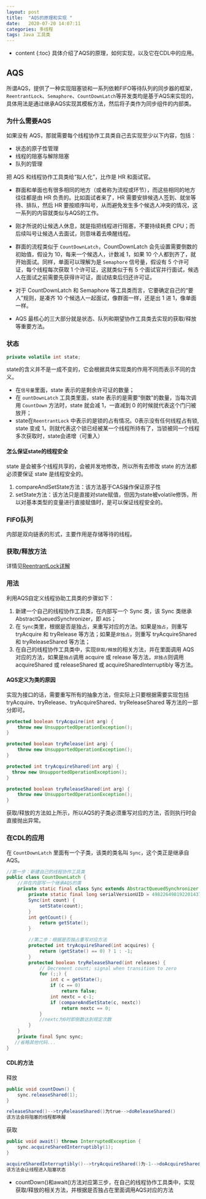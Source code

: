 ```yaml
---
layout: post
title:  "AQS的原理和实现 "
date:   2020-07-20 14:07:11
categories: 多线程
tags: Java 工具类  
---
```


* content
{:toc}
具体介绍了AQS的原理，如何实现，以及它在CDL中的应用。





## AQS
所谓AQS，提供了一种实现阻塞锁和一系列依赖FIFO等待队列的同步器的框架，`ReentrantLock`、`Semaphore`、`CountDownLatch`等并发类均是基于AQS来实现的，具体用法是通过继承AQS实现其模板方法，然后将子类作为同步组件的内部类。


### 为什么需要AQS
如果没有 AQS，那就需要每个线程协作工具类自己去实现至少以下内容，包括：
- 状态的原子性管理
- 线程的阻塞与解除阻塞
- 队列的管理

把 AQS 和线程协作工具类给“拟人化”，比作是 HR 和面试官。
- 群面和单面也有很多相同的地方（或者称为流程或环节），而这些相同的地方往往都是由 HR 负责的。比如面试者来了，HR 需要安排候选人签到、就坐等待、排队，然后 HR 要按顺序叫号，从而避免发生多个候选人冲突的情况，这一系列的内容就类似与AQS的工作。
- 刚才所说的让候选人休息，就是指把线程进行阻塞，不要持续耗费 CPU；而后续叫号让候选人去面试，则意味着去唤醒线程。
- 群面的流程类似于 `CountDownLatch`，CountDownLatch 会先设置需要倒数的初始值，假设为 10，每来一个候选人，计数减 1，如果 10 个人都到齐了，就开始面试。同样，单面可以理解为是 `Semaphore` 信号量，假设有 5 个许可证，每个线程每次获取 1 个许可证，这就类似于有 5 个面试官并行面试，候选人在面试之前需要先获得许可证，面试结束后归还许可证。
- 对于 CountDownLatch 和 Semaphore 等工具类而言，它要确定自己的“要人”规则，是凑齐 10 个候选人一起面试，像群面一样，还是出 1 进 1，像单面一样。

- AQS 最核心的三大部分就是状态、队列和期望协作工具类去实现的获取/释放等重要方法。

### 状态
```java
private volatile int state;
```
state的含义并不是一成不变的，它会根据具体实现类的作用不同而表示不同的含义。
- 在`信号量`里面，state 表示的是剩余许可证的数量；
- 在 `ountDownLatch` 工具类里面，state 表示的是需要“倒数”的数量，当每次调用 `CountDown` 方法时，state 就会减 1，一直减到 0 的时候就代表这个门闩被放开；
-  state在`ReentrantLock` 中表示的是锁的占有情况。0表示没有任何线程占有锁, state 变成 1，则就代表这个锁已经被某一个线程所持有了，当锁被同一个线程多次获取时，state会递增（可重入）

#### 怎么保证state的线程安全
state 是会被多个线程共享的，会被并发地修改，所以所有去修改 state 的方法都必须要保证 state 是线程安全的。

1. compareAndSetState方法：该方法基于CAS操作保证原子性
2. setState方法：该方法只是直接对state赋值，但因为state被volatile修饰，所以对基本类型的变量进行直接赋值时，是可以保证线程安全的。

### FIFO队列
内部是双向链表的形式，主要作用是存储等待的线程。

### 获取/释放方法

详情见[ReentrantLock详解](https://xiaoy-jojo.github.io/2020/07/03/synchronized-ReentrantLock/)


### 用法
利用AQS自定义线程协助工具类的步骤如下：
1. 新建一个自己的线程协作工具类，在内部写一个 Sync 类，该 Sync 类继承 AbstractQueuedSynchronizer，即 `AQS`；
2. 在 `Sync`类里，根据是否是独占，来重写对应的方法。如果是`独占`，则重写 tryAcquire 和 tryRelease 等方法；如果是`非独占`，则重写 tryAcquireShared 和 tryReleaseShared 等方法；
3. 在自己的线程协作工具类中，实现`获取/释放`的相关方法，并在里面调用 AQS 对应的方法，如果是`独占`调用 acquire 或 release 等方法，`非独占`则调用 acquireShared 或 releaseShared 或 acquireSharedInterruptibly 等方法。

#### AQS定义为类的原因

实现为接口的话，需要重写所有的抽象方法，但实际上只要根据需要实现包括 tryAcquire、tryRelease、tryAcquireShared、tryReleaseShared 等方法的一部分即可。

```java
protected boolean tryAcquire(int arg) {
    throw new UnsupportedOperationException();
}

protected boolean tryRelease(int arg) {
    throw new UnsupportedOperationException();
}

protected int tryAcquireShared(int arg) {
  throw new UnsupportedOperationException();
}

protected boolean tryReleaseShared(int arg) {
    throw new UnsupportedOperationException();
}
```
获取/释放的方法如上所示，所以AQS的子类必须重写对应的方法，否则执行时会直接抛出异常。

### 在CDL的应用
在 `CountDownLatch` 里面有一个子类，该类的类名叫 `Sync`，这个类正是继承自 AQS。
```java
//第一步：新建自己的线程协作工具类
public class CountDownLatch {
	//并在内部写一个继承AQS的类
    private static final class Sync extends AbstractQueuedSynchronizer {
        private static final long serialVersionUID = 4982264981922014374L;
        Sync(int count) {
            setState(count);
        }
        int getCount() {
            return getState();
        }

        //第二步：根据是否独占重写对应方法
        protected int tryAcquireShared(int acquires) {
            return (getState() == 0) ? 1 : -1;
        }
        protected boolean tryReleaseShared(int releases) {
            // Decrement count; signal when transition to zero
            for (;;) {
                int c = getState();
                if (c == 0)
                    return false;
                int nextc = c-1;
                if (compareAndSetState(c, nextc))
                    return nextc == 0;
            }
            //nextc为0时即倒数达到规定次数
        }
    }
    private final Sync sync;
   //省略其他代码...
}
```

#### CDL的方法
释放
```java
public void countDown() {
    sync.releaseShared(1);
}

releaseShared()-->tryReleaseShared()为true-->doReleaseShared()
该方法会将阻塞的线程都唤醒
```

获取
```java
public void await() throws InterruptedException {
    sync.acquireSharedInterruptibly(1);
}

acquireSharedInterruptibly()-->tryAcquireShared()为-1-->doAcquireSharedInterruptibly()
该方法会让线程进入阻塞状态
```

- countDown()和await()方法对应第三步，在自己的线程协作工具类中，实现获取/释放的相关方法，并根据是否独占在里面调用AQS对应的方法